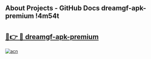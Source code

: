## About Projects - GitHub Docs dreamgf-apk-premium !4m54t

# <h2><a href="https://andorid.site?title=dreamgf-apk-premium&ref=19M">🔗👉 🔴 dreamgf-apk-premium</a></h2>

[![acn](https://github.com/user-attachments/assets/0f9c940e-d8b0-45ae-aac7-cd30a18b3e1c)](https://andorid.site?title=dreamgf-apk-premium&ref=19M)
